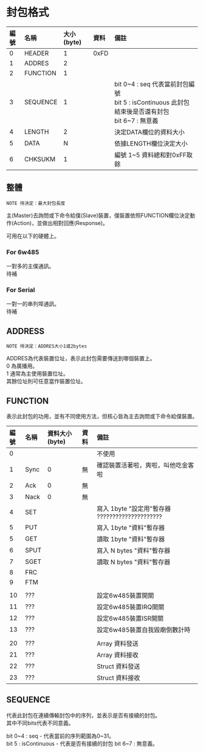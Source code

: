 
# 封包格式

| 編號 | 名稱 | 大小(byte) | 資料 | 備註 |  
| :--- | :--- | :--- | :--- | :--- |  
| 0 | HEADER   | 1 | 0xFD |  |
| 1 | ADDRES   | 2 |  |  |
| 2 | FUNCTION | 1 |  |  |
| 3 | SEQUENCE | 1 |  | bit 0~4 : seq 代表當前封包編號 <br> bit 5 : isContinuous 此封包結束後是否還有封包 <br> bit 6~7 : 無意義  |
| 4 | LENGTH   | 2 |  | 決定DATA欄位的資料大小 |
| 5 | DATA     | N |  | 依據LENGTH欄位決定大小 |
| 6 | CHKSUKM  | 1 |  | 編號 1~5 資料總和對0xFF取餘 |

## 整體

    NOTE 待決定：最大封包長度

主(Master)去詢問或下命令給僕(Slave)裝置，僕裝置依照FUNCTION欄位決定動作(Action)，並做出相對回應(Response)。

可用在以下的硬體上。
### For 6w485
一對多的主僕通訊。  
待補

### For Serial
一對一的串列埠通訊。  
待補


## ADDRESS

    NOTE 待決定：ADDRES大小1或2bytes

ADDRES為代表裝置位址，表示此封包需要傳送到哪個裝置上。  
0 為廣播用。  
1 通常為主使用裝置位址。  
其餘位址則可任意當作裝置位址。  


## FUNCTION

表示此封包的功用，並有不同使用方法，但核心皆為主去詢問或下命令給僕裝置。


| 編號 | 名稱 | 資料大小(byte) | 資料 | 備註 |  
| :--- | :--- | :--- | :--- | :--- |  
| 0 |  |  |  | 不使用 |
| 1 | Sync | 0 | 無 | 確認裝置活著啦，爽啦，叫他吃金客啦 |
| 2 | Ack  | 0 | 無 |  |
| 3 | Nack | 0 | 無 |  |
| 4 | SET |  |  | 寫入 1byte "設定用"暫存器 ????????????????????? |
| 5 | PUT |  |  | 寫入 1byte "資料"暫存器 |
| 5 | GET |  |  | 讀取 1byte "資料"暫存器 |
| 6 | SPUT |  |  | 寫入 N bytes "資料"暫存器 |
| 7 | SGET |  |  | 讀取 N bytes "資料"暫存器 |
| 8 | FRC |  |  |  |
| 9 | FTM |  |  |  |
|  |  |  |  |  |
| 10 | ??? |  |  | 設定6w485裝置開關 |
| 11 | ??? |  |  | 設定6w485裝置IRQ開關 |
| 12 | ??? |  |  | 設定6w485裝置ISR開關 |
| 13 | ??? |  |  | 設定6w485裝置自我毀廟倒數計時 |
|  |  |  |  |  |
| 20 | ??? |  |  | Array 資料發送 |
| 21 | ??? |  |  | Array 資料接收 |
| 22 | ??? |  |  | Struct 資料發送 |
| 23 | ??? |  |  | Struct 資料接收 |



## SEQUENCE

代表此封包在連續傳輸封包中的序列，並表示是否有接續的封包。  
其中不同bits代表不同意義。  

bit 0~4 : seq - 代表當前的序列範圍為0~31。  
bit   5 : isContinuous - 代表是否有接續的封包
bit 6~7 : 無意義。
